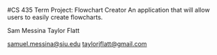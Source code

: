 #CS 435 Term Project: Flowchart Creator
An application that will allow users to easily create flowcharts. 

Sam Messina
Taylor Flatt

samuel.messina@siu.edu
taylorjflatt@gmail.com
